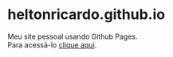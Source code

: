 # heltonricardo.github.io
Meu site pessoal usando Github Pages.  
Para acessá-lo [clique aqui](https://heltonricardo.github.io/).

